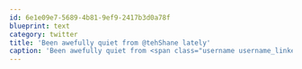```yaml
---
id: 6e1e09e7-5689-4b81-9ef9-2417b3d0a78f
blueprint: text
category: twitter
title: 'Been awefully quiet from @tehShane lately'
caption: 'Been awefully quiet from <span class="username username_linked">@<a href="https://twitter.com/tehShane" title="Shane Lawrence">tehShane</a></span> lately'
---
```

